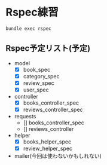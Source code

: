 # Rspec練習
`bundle exec rspec`
## Rspec予定リスト(予定)
- model
  - [x] book_spec
  - [x] category_spec
  - [x] review_spec
  - [x] user_spec
- controller
  - [x] books_controller_spec
  - [x] reviews_controller_spec
- requests
  - [] books_controller_spec
  - [] reviews_controller
- helper
  - [x] books_helper_spec
  - [x] review_helper_spec
- mailer(今回は使わないかもしれない)

